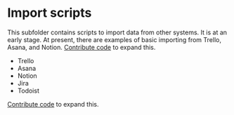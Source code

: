 # Import scripts

This subfolder contains scripts to import data from other systems. It is at an early stage. At present, there are examples of basic importing from Trello, Asana, and Notion. [Contribute code](https://www.focalboard.com/contribute/getting-started/) to expand this.
* Trello
* Asana
* Notion
* Jira
* Todoist

[Contribute code](https://www.focalboard.com/contribute/getting-started/) to expand this.
